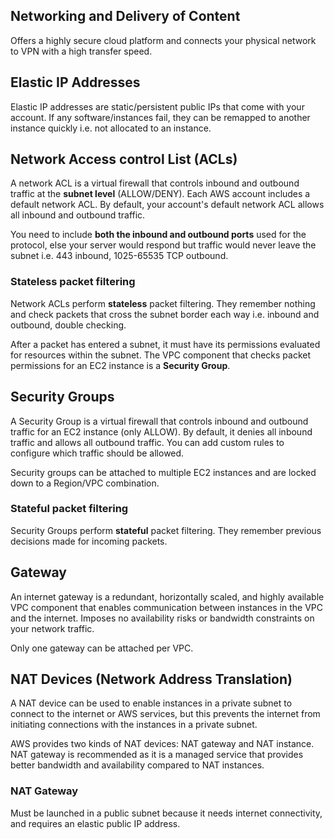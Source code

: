 ## Networking and Delivery of Content

Offers a highly secure cloud platform and connects your physical network to VPN with a high transfer speed.

## Elastic IP Addresses

Elastic IP addresses are static/persistent public IPs that come with your account. If any software/instances fail, they can be remapped to another instance quickly i.e. not allocated to an instance.

## Network Access control List (ACLs)

A network ACL is a virtual firewall that controls inbound and outbound traffic at the **subnet level** (ALLOW/DENY). Each AWS account includes a default network ACL. By default, your account's default network ACL allows all inbound and outbound traffic.

You need to include **both the inbound and outbound ports** used for the protocol, else your server would respond but traffic would never leave the subnet i.e. 443 inbound, 1025-65535 TCP outbound.

### Stateless packet filtering

Network ACLs perform **stateless** packet filtering. They remember nothing and check packets that cross the subnet border each way i.e. inbound and outbound, double checking.

After a packet has entered a subnet, it must have its permissions evaluated for resources within the subnet. The VPC component that checks packet permissions for an EC2 instance is a **Security Group**.

## Security Groups

A Security Group is a virtual firewall that controls inbound and outbound traffic for an EC2 instance (only ALLOW). By default, it denies all inbound traffic and allows all outbound traffic. You can add custom rules to configure which traffic should be allowed.

Security groups can be attached to multiple EC2 instances and are locked down to a Region/VPC combination.

### Stateful packet filtering

Security Groups perform **stateful** packet filtering. They remember previous decisions made for incoming packets.

## Gateway

An internet gateway is a redundant, horizontally scaled, and highly available VPC component that enables communication between instances in the VPC and the internet. Imposes no availability risks or bandwidth constraints on your network traffic.

Only one gateway can be attached per VPC.

## NAT Devices (Network Address Translation)

A NAT device can be used to enable instances in a private subnet to connect to the internet or AWS services, but this prevents the internet from initiating connections with the instances in a private subnet.

AWS provides two kinds of NAT devices: NAT gateway and NAT instance. NAT gateway is recommended as it is a managed service that provides better bandwidth and availability compared to NAT instances.

### NAT Gateway

Must be launched in a public subnet because it needs internet connectivity, and requires an elastic public IP address.
